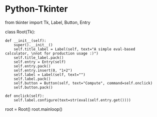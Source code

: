 # Python-Tkinter
from tkinter import Tk, Label, Button, Entry


class Root(Tk):

    def __init__(self):
        super().__init__()
        self.title_label = Label(self, text="A simple eval-based calculator, \nnot for production usage :)")
        self.title_label.pack()
        self.entry = Entry(self)
        self.entry.pack()
        self.entry.insert(0, "1+2")
        self.label = Label(self, text="")
        self.label.pack()
        self.button = Button(self, text="Compute", command=self.onclick)
        self.button.pack()

    def onclick(self):
        self.label.configure(text=str(eval(self.entry.get())))


root = Root()
root.mainloop()
